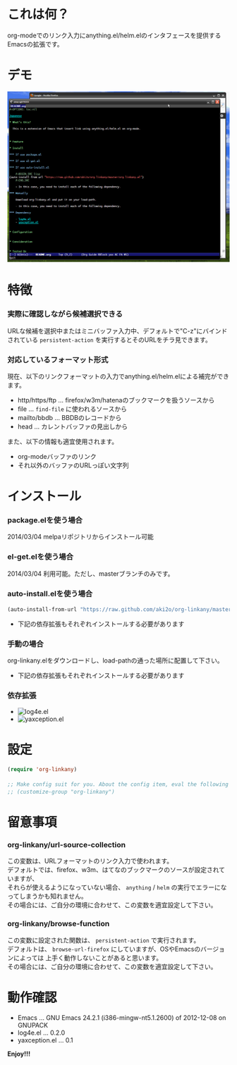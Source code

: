 # これは何？

org-modeでのリンク入力にanything.el/helm.elのインタフェースを提供するEmacsの拡張です。

# デモ

![demo](image/demo.gif)

# 特徴

### 実際に確認しながら候補選択できる

URLな候補を選択中またはミニバッファ入力中、デフォルトで"C-z"にバインドされている
`persistent-action` を実行するとそのURLをチラ見できます。  

### 対応しているフォーマット形式

現在、以下のリンクフォーマットの入力でanything.el/helm.elによる補完ができます。  
-   http/https/ftp &#x2026; firefox/w3m/hatenaのブックマークを扱うソースから
-   file &#x2026; `find-file` に使われるソースから
-   mailto/bbdb &#x2026; BBDBのレコードから
-   head &#x2026; カレントバッファの見出しから

また、以下の情報も適宜使用されます。

-   org-modeバッファのリンク
-   それ以外のバッファのURLっぽい文字列

# インストール

### package.elを使う場合

2014/03/04 melpaリポジトリからインストール可能

### el-get.elを使う場合

2014/03/04 利用可能。ただし、masterブランチのみです。

### auto-install.elを使う場合

```lisp
(auto-install-from-url "https://raw.github.com/aki2o/org-linkany/master/org-linkany.el")
```
-   下記の依存拡張もそれぞれインストールする必要があります

### 手動の場合

org-linkany.elをダウンロードし、load-pathの通った場所に配置して下さい。
-   下記の依存拡張もそれぞれインストールする必要があります

### 依存拡張

-   ![log4e.el](https://github.com/aki2o/log4e)
-   ![yaxception.el](https://github.com/aki2o/yaxception)

# 設定

```lisp
(require 'org-linkany)

;; Make config suit for you. About the config item, eval the following sexp.
;; (customize-group "org-linkany")
```

# 留意事項

### org-linkany/url-source-collection

この変数は、URLフォーマットのリンク入力で使われます。  
デフォルトでは、firefox、w3m、はてなのブックマークのソースが設定されていますが、  
それらが使えるようになっていない場合、 `anything` / `helm` の実行でエラーになってしまうかも知れません。  
その場合には、ご自分の環境に合わせて、この変数を適宜設定して下さい。  

### org-linkany/browse-function

この変数に設定された関数は、 `persistent-action` で実行されます。  
デフォルトは、 `browse-url-firefox` にしていますが、OSやEmacsのバージョンによっては
上手く動作しないことがあると思います。  
その場合には、ご自分の環境に合わせて、この変数を適宜設定して下さい。  

# 動作確認

-   Emacs &#x2026; GNU Emacs 24.2.1 (i386-mingw-nt5.1.2600) of 2012-12-08 on GNUPACK
-   log4e.el &#x2026; 0.2.0
-   yaxception.el &#x2026; 0.1

**Enjoy!!!**
